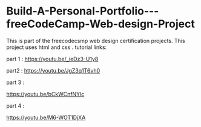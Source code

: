 # Build-A-Personal-Portfolio---freeCodeCamp-Web-design-Project
This is part of the freecodecsmp web design certification projects. This project uses html and css .
tutorial links:

part 1 :
https://youtu.be/_ieDz3-U1y8

part2 : 
https://youtu.be/JgZ3q1T6vh0

part 3 :

https://youtu.be/bCkWCnfNYlc

part 4 :

https://youtu.be/M6-WOT1DjXA
